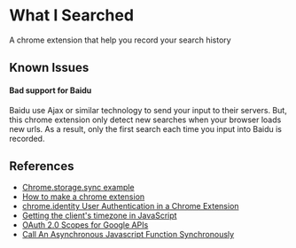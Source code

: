 # What I Searched
A chrome extension that help you record your search history

## Known Issues

#### Bad support for Baidu

Baidu use Ajax or similar technology to send your input to their servers. But, this chrome extension only detect new searches when your browser loads new urls. As a result, only the first search each time you input into Baidu is recorded.

## References

- [Chrome.storage.sync example](https://gist.github.com/IzumiSy/765cfd6dc02c79de875e)
- [How to make a chrome extension](https://robots.thoughtbot.com/how-to-make-a-chrome-extension)
- [chrome.identity User Authentication in a Chrome Extension](https://stackoverflow.com/questions/25044936/chrome-identity-user-authentication-in-a-chrome-extension)
- [Getting the client's timezone in JavaScript](https://stackoverflow.com/a/34602679/6633748)
- [OAuth 2.0 Scopes for Google APIs](https://developers.google.com/identity/protocols/googlescopes)
- [Call An Asynchronous Javascript Function Synchronously](https://stackoverflow.com/a/33579720/6633748)
